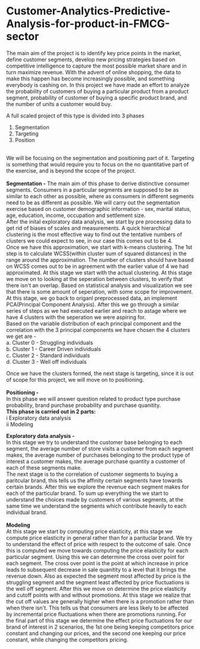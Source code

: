 # Customer-Analytics-Predictive-Analysis-for-product-in-FMCG-sector

The main aim of the project is to identify key price points in the market, define customer segments, develop new pricing strategies based on competitive intelligence to capture the most possible market share and in turn maximize revenue. With the advent of online shopping, the data to make this happen has become increasingly possible, and something everybody is cashing on. In this project we have made an effort to analyze the probability of customers of buying a particular product from a product segment, probability of customer of buying a specific product brand, and the number of units a customer would buy.<br>

A full scaled project of this type is divided into 3 phases<br>
1. Segmentation
2. Targeting
3. Position <br><br>

We will be focusing on the segmentation and positioning part of it. Targeting is something that would require you to focus on the no quantitative part of the exercise, and is beyond the scope of the project.<br><br>
<b>Segmentation -</b>
The main aim of this phase to derive distinctive consumer segments. Consumers in a particular segments are supposed to be as similar to each other as possible, where as consumers in different segments need to be as different as possible. We will carry out the segmentation exercise based on customer demographic information - sex, marital status, age, education, income, occupation and settlement size.<br>
After the inital exploratory data analysis, we start by pre processing data to get rid of biases of scales and measurements. A quick hierarchical clustering is the most effective way to find out the tentative numbers of clusters we could expect to see, in our case this comes out to be 4.<br>
Once we have this approximation, we start with k-means clustering. The 1st step is to calculate WCSS(within cluster sum of squared distances) in the range around the approximation. The number of clusters should have based on WCSS comes out to be in agreement with the earlier value of 4 we had approximated. At this stage we start with the actual clustering. At this stage we move on to looking at the seperation between clusters, to verify that there isn't an overlap. Based on statistical analysis and visualization we see that there is some amount of seperation, with some scope for improvement.<br>
At this stage, we go back to origanl preprocessed data, an implement PCA(Principal Component Analysis). After this we go through a similar series of steps as we had executed earlier and reach to astage where we have 4 clusters with the seperation we were aspiring for.<br>
Based on the variable distribution of each principal component and the correlation with the 3 principal components we have chosen the 4 clusters we get are - <br>
a. Cluster 0 - Struggling individuals<br>
b. Cluster 1 - Career Driven individuals<br> 
c. Cluster 2 - Standard individuals<br>
d. Cluster 3 - Well off individuals<br>

Once we have the clusters formed, the next stage is targeting, since it is out of scope for this project, we will move on to positioning.<br><br>
<b>Positioning -</b><br>
In this phase we will answer question related to product type purchase probability, brand purchase probability and purchase quanitity.<br> 
<b>This phase is carried out in 2 parts:</b><br>
i  Exploratory data analysis<br>
ii Modeling<br>

<b>Exploratory data analysis -</b><br>
In this stage we try to understand the customer base belonging to each segment, the average number of store visits a customer from each segment makes, the average number of purchases belonging to the product type of interest a customer makes, the average purchase quantity a customer of each of these segments make.<br>
The next stage is to the correlation of customer segments to buying a paritcular brand, this tells us the affinity certain segments have towards certain brands.
After this we explore the revenue each segment makes for each of the particular brand. To sum up everything the we start to understand the choices made by customers of various segments, at the same time we understand the segments which contribute heavily to each individual brand.<br><br>
<b>Modeling</b><br>
At this stage we start by computing price elasticity, at this stage we compute price elasticity in general rather than for a parituclar brand. We try to understand the effect of price with respect to the outcome of sale. Once this is computed we move towards computing the price elasticity for each particular segment. Using this we can determine the cross over point for each segment. The cross over point is the point at which increase in price leads to subsequent decrease in sale quanitity to a level that it brings the revenue down. Also as expected the segment most affected by price is the struggling segment and the segment least affected by price fluctuations is the well off segment. After this we move on determine the price elasticity and cutoff points with and without promotions. At this stage we realize that the cut off values are generally higher when there is a promotion rather than when there isn't. This tells us that consumers are less likely to be affected by incremental price fluctuations when there are promotions running. For the final part of this stage we determine the effect price fluctuations for our brand of interest in 2 scenarios, the 1st one being keeping competitors price constant and changing our prices, and the second one keeping our price constant, while changing the competitors pricing. 

